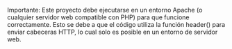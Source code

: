 Importante: Este proyecto debe ejecutarse en un entorno Apache (o cualquier servidor web compatible con PHP) para que funcione correctamente. 
Esto se debe a que el código utiliza la función header() para enviar cabeceras HTTP, lo cual solo es posible en un entorno de servidor web.

